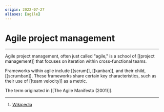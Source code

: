 ```yaml
---
origin: 2022-07-27
aliases: [agile]
---
```

# Agile project management
---
Agile project management, often just called "agile," is a school of [[project management]] that focuses on iteration within cross-functional teams.

Frameworks within agile include [[scrum]], [[kanban]], and their child, [[scrumban]]. These frameworks share certain key characteristics, such as their use of [[team velocity]] as a metric.

The term originated in [[The Agile Manifesto (2001)]].

---
1. [Wikipedia](https://en.wikipedia.org/wiki/Agile_software_development)